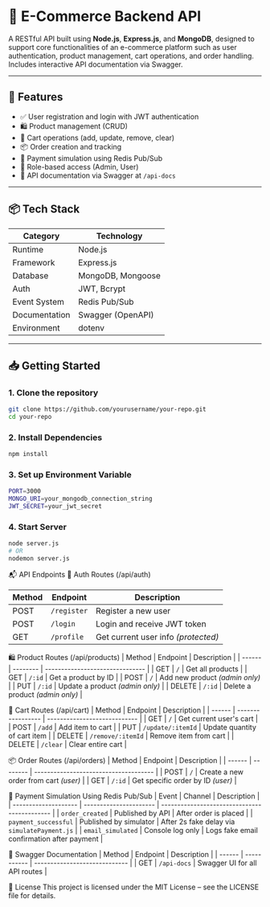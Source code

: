 # 🛒 E-Commerce Backend API

A RESTful API built using **Node.js**, **Express.js**, and **MongoDB**, designed to support core functionalities of an e-commerce platform such as user authentication, product management, cart operations, and order handling. Includes interactive API documentation via Swagger.

---

## 🚀 Features

- ✅ User registration and login with JWT authentication  
- 🛍️ Product management (CRUD)  
- 🛒 Cart operations (add, update, remove, clear)  
- 📦 Order creation and tracking  
- 🔄 Payment simulation using Redis Pub/Sub  
- 🔐 Role-based access (Admin, User)  
- 📑 API documentation via Swagger at `/api-docs`

---

## 📦 Tech Stack

| Category        | Technology              |
|-----------------|-------------------------|
| Runtime         | Node.js                 |
| Framework       | Express.js              |
| Database        | MongoDB, Mongoose       |
| Auth            | JWT, Bcrypt             |
| Event System    | Redis Pub/Sub           |
| Documentation   | Swagger (OpenAPI)       |
| Environment     | dotenv                  |

---

## 📥 Getting Started

### 1. Clone the repository

```bash
git clone https://github.com/yourusername/your-repo.git
cd your-repo
```

### 2. Install Dependencies
```bash 
npm install 
```

### 3. Set up Environment Variable
```bash 
PORT=3000
MONGO_URI=your_mongodb_connection_string
JWT_SECRET=your_jwt_secret

```
### 4. Start Server
```bash 
node server.js
# OR
nodemon server.js

```

📬 API Endpoints
🔐 Auth Routes (/api/auth)

| Method | Endpoint    | Description                         |
| ------ | ----------- | ----------------------------------- |
| POST   | `/register` | Register a new user                 |
| POST   | `/login`    | Login and receive JWT token         |
| GET    | `/profile`  | Get current user info *(protected)* |
🛍️ Product Routes (/api/products)
| Method | Endpoint | Description                     |
| ------ | -------- | ------------------------------- |
| GET    | `/`      | Get all products                |
| GET    | `/:id`   | Get a product by ID             |
| POST   | `/`      | Add new product *(admin only)*  |
| PUT    | `/:id`   | Update a product *(admin only)* |
| DELETE | `/:id`   | Delete a product *(admin only)* |

🛒 Cart Routes (/api/cart)
| Method | Endpoint          | Description                  |
| ------ | ----------------- | ---------------------------- |
| GET    | `/`               | Get current user's cart      |
| POST   | `/add`            | Add item to cart             |
| PUT    | `/update/:itemId` | Update quantity of cart item |
| DELETE | `/remove/:itemId` | Remove item from cart        |
| DELETE | `/clear`          | Clear entire cart            |

📦 Order Routes (/api/orders)
| Method | Endpoint | Description                           |
| ------ | -------- | ------------------------------------- |
| POST   | `/`      | Create a new order from cart *(user)* |
| GET    | `/:id`   | Get specific order by ID *(user)*     |

🔄 Payment Simulation Using Redis Pub/Sub
| Event                | Channel                | Description                                  |
| -------------------- | ---------------------- | -------------------------------------------- |
| `order_created`      | Published by API       | After order is placed                        |
| `payment_successful` | Published by simulator | After 2s fake delay via `simulatePayment.js` |
| `email_simulated`    | Console log only       | Logs fake email confirmation after payment   |

📑 Swagger Documentation
| Method | Endpoint    | Description                   |
| ------ | ----------- | ----------------------------- |
| GET    | `/api-docs` | Swagger UI for all API routes |

📄 License
This project is licensed under the MIT License – see the LICENSE file for details.